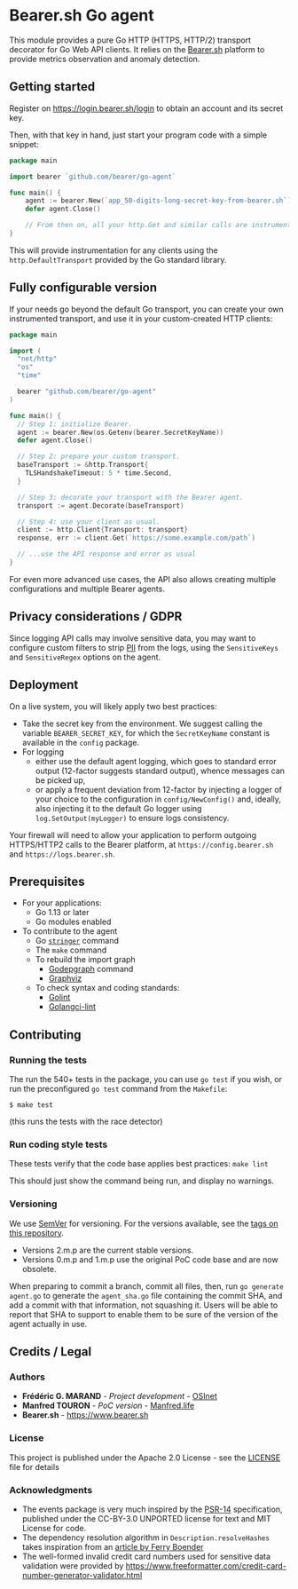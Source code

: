 # Bearer.sh Go agent

This module provides a pure Go HTTP (HTTPS, HTTP/2) transport decorator for Go
Web API clients. It relies on the [Bearer.sh](https://www.bearer.sh) platform
to provide metrics observation and anomaly detection.


## Getting started

Register on https://login.bearer.sh/login to obtain an account and its secret key.

Then, with that key in hand, just start your program code with a simple snippet:

```go
package main

import bearer `github.com/bearer/go-agent`

func main() {
    agent := bearer.New(`app_50-digits-long-secret-key-from-bearer.sh`)
    defer agent.Close()

    // From then on, all your http.Get and similar calls are instrumented.
}
```

This will provide instrumentation for any clients using the
`http.DefaultTransport` provided by the Go standard library.


## Fully configurable version

If your needs go beyond the default Go transport, you can create your own instrumented
transport, and use it in your custom-created HTTP clients:

```go
package main

import (
  "net/http"
  "os"
  "time"

  bearer "github.com/bearer/go-agent"
)

func main() {
  // Step 1: initialize Bearer.
  agent := bearer.New(os.Getenv(bearer.SecretKeyName))
  defer agent.Close()

  // Step 2: prepare your custom transport.
  baseTransport := &http.Transport{
    TLSHandshakeTimeout: 5 * time.Second,
  }

  // Step 3: decorate your transport with the Bearer agent.
  transport := agent.Decorate(baseTransport)

  // Step 4: use your client as usual.
  client := http.Client{Transport: transport}
  response, err := client.Get(`https://some.example.com/path`)

  // ...use the API response and error as usual
}
```

For even more advanced use cases, the API also allows creating multiple
configurations and multiple Bearer agents.


## Privacy considerations  / GDPR

Since logging API calls may involve sensitive data, you may want to configure
custom filters to strip [PII](https://gdpr.eu/eu-gdpr-personal-data/) from the
logs, using the `SensitiveKeys` and `SensitiveRegex` options on the agent.


## Deployment

On a live system, you will likely apply two best practices:

- Take the secret key from the environment. We suggest calling the variable
  `BEARER_SECRET_KEY`, for which the `SecretKeyName` constant is available in the
  `config` package.
- For logging
  - either use the default agent logging, which goes to standard error output
    (12-factor suggests standard output), whence messages can be picked up,
  - or apply a frequent deviation from 12-factor by injecting a logger of your
    choice to the configuration in `config/NewConfig()` and, ideally, also
    injecting it to the default Go logger using `log.SetOutput(myLogger)` to
    ensure logs consistency.

Your firewall will need to allow your application to perform outgoing HTTPS/HTTP2
calls to the Bearer platform, at `https://config.bearer.sh` and `https://logs.bearer.sh`.


## Prerequisites

- For your applications:
  - Go 1.13 or later
  - Go modules enabled
- To contribute to the agent
  - Go [`stringer`](https://pkg.go.dev/golang.org/x/tools/cmd?tab=overview) command
  - The `make` command
  - To rebuild the import graph
    - [Godepgraph](https://github.com/kisielk/godepgraph) command
    - [Graphviz](https://graphviz.org/)
  - To check syntax and coding standards:
    - [Golint](https://github.com/golang/lint)
    - [Golangci-lint](https://github.com/golangci/golangci-lint)


## Contributing

### Running the tests

The run the 540+ tests in the package, you can use `go test` if you wish, or run
the preconfigured `go test` command from the `Makefile`:

```
$ make test
```

(this runs the tests with the race detector)


### Run coding style tests

These tests verify that the code base applies best practices: `make lint`

This should just show the command being run, and display no warnings.


### Versioning

We use [SemVer](http://semver.org/) for versioning. For the versions available,
see the [tags on this repository](https://code.osinet.fr/OSInet/bearer-go-agent/releases).

- Versions 2.m.p are the current stable versions.
- Versions 0.m.p and 1.m.p use the original PoC code base and are now obsolete.

When preparing to commit a branch, commit all files, then, run `go generate agent.go`
to generate the `agent_sha.go` file containing the commit SHA, and add a commit
with that information, not squashing it. Users will be able to report that SHA
to support to enable them to be sure of the version of the agent actually in use.


## Credits / Legal

### Authors

- **Frédéric G. MARAND** - *Project development* - [OSInet](https://osinet.fr/go)
- **Manfred TOURON** - *PoC version* - [Manfred.life](https://manfred.life)
- **Bearer.sh** - https://www.bearer.sh


### License

This project is published under the Apache 2.0 License - see the [LICENSE](LICENSE) file for details


### Acknowledgments

- The events package is very much inspired by the
  [PSR-14](https://www.php-fig.org/psr/psr-14/) specification, published under
  the CC-BY-3.0 UNPORTED license for text and MIT License for code.
- The dependency resolution algorithm in `Description.resolveHashes` takes
  inspiration from an [article by Ferry Boender](https://www.electricmonk.nl/docs/dependency_resolving_algorithm/dependency_resolving_algorithm.html)
- The well-formed invalid credit card numbers used for sensitive data validation
  were provided by https://www.freeformatter.com/credit-card-number-generator-validator.html
